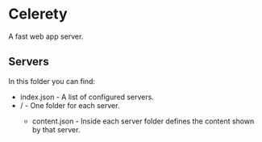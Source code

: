 # Celerety
A fast web app server.
## Servers
In this folder you can find:
* index.json - A list of configured servers.
* <serverName>/ - One folder for each server.
  * content.json - Inside each server folder defines the content shown by that server.